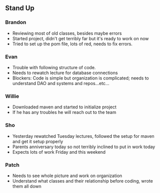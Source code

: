 ## Stand Up

### Brandon
- Reviewing most of old classes, besides maybe errors
- Started project, didn't get terribly far but it's ready to work on now
- Tried to set up the pom file, lots of red, needs to fix errors.

### Evan
- Trouble with following structure of code.
- Needs to rewatch lecture for database connections
- Blockers: Code is simple but organization is complicated; needs to understand DAO and systems and repos...etc...

### Willie
- Downloaded maven and started to initialize project
- If he has any troubles he will reach out to the team

### Sho
- Yesterday rewatched Tuesday lectures, followed the setup for maven and get it setup properly
- Parents anniversary today so not terribly inclined to put in work today
- Expects lots of work Friday and this weekend

### Patch
- Needs to see whole picture and work on organization
- Understand what classes and their relationship before coding, wrote them all down
